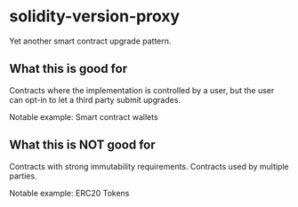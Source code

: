 # solidity-version-proxy

Yet another smart contract upgrade pattern.

## What this is good for

Contracts where the implementation is controlled by a user, but the user can opt-in to let a third party submit upgrades.

Notable example: Smart contract wallets

## What this is NOT good for

Contracts with strong immutability requirements. Contracts used by multiple parties.

Notable example: ERC20 Tokens
